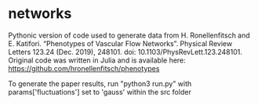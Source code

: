 # networks

Pythonic version of code used to generate data from H. Ronellenfitsch and E. Katifori. “Phenotypes of Vascular Flow Networks”. Physical Review Letters 123.24 (Dec. 2019), 248101. doi: 10.1103/PhysRevLett.123.248101. Original code was written in Julia and is available here: https://github.com/hronellenfitsch/phenotypes


To generate the paper results, run "python3 run.py" with params['fluctuations'] set to 'gauss' within the src folder

